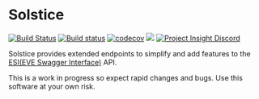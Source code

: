 # Solstice
[![Build Status](https://travis-ci.org/Nathan-LS/Solstice.svg?branch=master)](https://travis-ci.org/Nathan-LS/Solstice)
[![Build status](https://ci.appveyor.com/api/projects/status/xgah9slrrvd7w6de?svg=true)](https://ci.appveyor.com/project/Nathan-LS/solstice)
[![codecov](https://codecov.io/gh/Nathan-LS/Solstice/branch/master/graph/badge.svg)](https://codecov.io/gh/Nathan-LS/Solstice)
[![](https://img.shields.io/github/license/Nathan-LS/Solstice.svg)](https://github.com/Nathan-LS/Solstice/blob/master/LICENSE.md)
[![Project Insight Discord](https://img.shields.io/discord/379777846144532480.svg)](https://discord.gg/Np3FCUn)

Solstice provides extended endpoints to simplify and add features to the [ESI(EVE Swagger Interface)](https://esi.evetech.net/ui/) API.

This is a work in progress so expect rapid changes and bugs. Use this software at your own risk.
